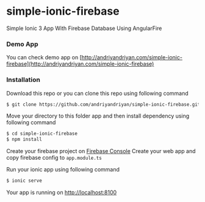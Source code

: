 # simple-ionic-firebase
Simple Ionic 3 App With Firebase Database Using AngularFire

### Demo App
You can check demo app on [http://andriyandriyan.com/simple-ionic-firebase](http://andriyandriyan.com/simple-ionic-firebase)

### Installation
Download this repo or you can clone this repo using following command
```sh
$ git clone https://github.com/andriyandriyan/simple-ionic-firebase.git
```
Move your directory to this folder app and then install dependency using following command
```sh
$ cd simple-ionic-firebase
$ npm install
```
Create your firebase project on [Firebase Console](https://console.firebase.google.com/)
Create your web app and copy firebase config to `app.module.ts`

Run your ionic app using following command
```sh
$ ionic serve
```
Your app is running on [http://localhost:8100](http://localhost:8100)